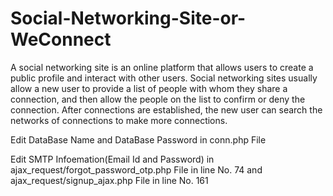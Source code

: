 # Social-Networking-Site-or-WeConnect
A social networking site is an online platform that allows users to create a public profile and interact with other users. Social networking sites usually allow a new user to provide a list of people with whom they share a connection, and then allow the people on the list to confirm or deny the connection. After connections are established, the new user can search the networks of connections to make more connections.


Edit DataBase Name and DataBase Password in conn.php File

Edit SMTP Infoemation(Email Id and Password) in ajax_request/forgot_password_otp.php File in line No. 74 and ajax_request/signup_ajax.php File in line No. 161
